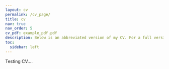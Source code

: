 ```yaml
---
layout: cv
permalink: /cv_page/
title: cv
nav: true
nav_order: 5
cv_pdf: example_pdf.pdf
description: Below is an abbreviated version of my CV. For a full version, please see my [LinkedIn](https://www.linkedin.com/in/enda-flynn-80a465174) or the PDF of my CV at the top right of the page (to be added).
toc:
  sidebar: left
---
```


Testing CV....
